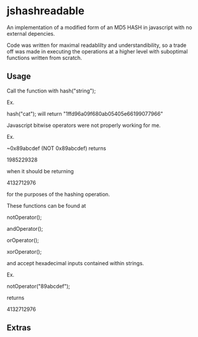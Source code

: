 # jshashreadable

An implementation of a modified form of an MD5 HASH in javascript with no external depencies.

Code was written for maximal readablilty and understandibility, so a trade off was made in executing the operations at a higher level with suboptimal functions written from scratch.

## Usage

Call the function with hash("string");

Ex.

hash("cat"); will return "1ffd96a09f680ab05405e66199077966"






Javascript bitwise operators were not properly working for me.

Ex. 

~0x89abcdef (NOT 0x89abcdef) returns

1985229328

when it should be returning 

4132712976

for the purposes of the hashing operation.

These functions can be found at

notOperator();

andOperator();

orOperator();

xorOperator();

and accept hexadecimal inputs contained within strings.

Ex.

notOperator("89abcdef");

returns

4132712976

## Extras
